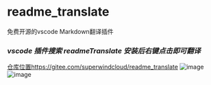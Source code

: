 # readme_translate
免费开源的vscode Markdown翻译插件 


### *vscode 插件搜索 readmeTranslate 安装后右键点击即可翻译*

[仓库位置https://gitee.com/superwindcloud/readme_translate](https://gitee.com/superwindcloud/readme_translate)
![image](https://github.com/user-attachments/assets/c8658ce0-9f5e-4ad9-a7f2-2f174dcd3056)
![image](https://github.com/user-attachments/assets/f3de0e55-9ef1-4f72-9961-8eecd09b96fd)
